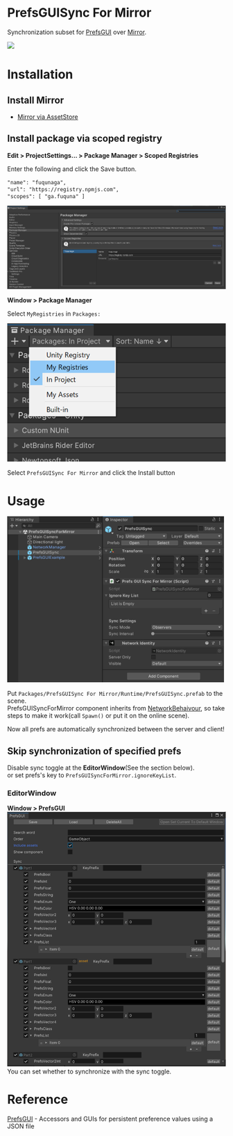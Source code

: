 # PrefsGUISync For Mirror

Synchronization subset for [PrefsGUI](https://github.com/fuqunaga/PrefsGUI) over [Mirror](https://github.com/vis2k/Mirror).

![](Documentation~/prefsguisync.webp)


# Installation
## Install Mirror
 - [Mirror via AssetStore](https://assetstore.unity.com/packages/tools/network/mirror-129321)


## Install package via scoped registry
**Edit > ProjectSettings... > Package Manager > Scoped Registries**

Enter the following and click the Save button.

```
"name": "fuqunaga",
"url": "https://registry.npmjs.com",
"scopes": [ "ga.fuquna" ]
```
![](Documentation~/2022-04-12-17-29-38.png)


**Window > Package Manager**

Select `MyRegistries` in `Packages:`

![](Documentation~/2022-04-12-17-40-26.png)

Select `PrefsGUISync For Mirror` and click the Install button


# Usage
<img src="Documentation~/2022-07-14-13-01-26.png" width="500px" />  

Put `Packages/PrefsGUISync For Mirror/Runtime/PrefsGUISync.prefab` to the scene.  
PrefsGUISyncForMirror component inherits from [NetworkBehaivour](https://mirror-networking.gitbook.io/docs/components/networkbehaviour), so take steps to make it work(call `Spawn()` or put it on the online scene).  
  
Now all prefs are automatically synchronized between the server and client!

## Skip synchronization of specified prefs
Disable sync toggle at the **EditorWindow**(See the section below).  
or set prefs's key to `PrefsGUISyncForMirror.ignoreKeyList`.

### EditorWindow
**Window > PrefsGUI**
<img src="Documentation~/2022-07-14-13-14-41.png" width="800px">
You can set whether to synchronize with the sync toggle.

# Reference
[PrefsGUI](https://github.com/fuqunaga/PrefsGUI) - Accessors and GUIs for persistent preference values using a JSON file

